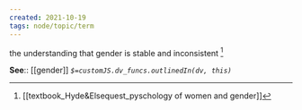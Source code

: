 ```yaml
---
created: 2021-10-19
tags: node/topic/term
---
```


the understanding that gender is stable and inconsistent [^1]

**See**:: [[gender]]
*`$=customJS.dv_funcs.outlinedIn(dv, this)`*

 [^1]:[[textbook_Hyde&Elsequest_pyschology of women and gender]]

